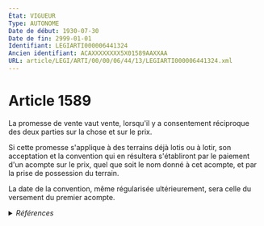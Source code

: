 ```yaml
---
État: VIGUEUR
Type: AUTONOME
Date de début: 1930-07-30
Date de fin: 2999-01-01
Identifiant: LEGIARTI000006441324
Ancien identifiant: ACAXXXXXXXX5X01589AAXXAA
URL: article/LEGI/ARTI/00/00/06/44/13/LEGIARTI000006441324.xml
---
```


<h1>Article 1589</h1>

La promesse de vente vaut vente, lorsqu'il y a consentement réciproque des deux
parties sur la chose et sur le prix.<br />

Si cette promesse s'applique à des terrains déjà lotis ou à lotir, son
acceptation et la convention qui en résultera s'établiront par le paiement d'un
acompte sur le prix, quel que soit le nom donné à cet acompte, et par la prise
de possession du terrain.<br />

La date de la convention, même régularisée ultérieurement, sera celle du
versement du premier acompte.


<details>
  <summary><em>Références</em></summary>

  <h2>Articles faisant référence à l'article</h2>
  
  <ul>
    <li>
      <a href="https://legal.tricoteuses.fr//redirection/LEGIARTI000046171864?vers=git&vers=legifrance">Décret n° 2022-780 du 4 mai 2022 relatif à l'audit énergétique mentionné à l'article L. 126-28-1 du code de la construction et de l'habitation - article 3 AUTONOME VIGUEUR, en vigueur depuis le 2022-08-12</a> CITATION source
    </li>
    <li>
      <a href="https://legal.tricoteuses.fr//redirection/LEGIARTI000046170485?vers=git&vers=legifrance">Arrêté du 4 mai 2022 définissant pour la France métropolitaine le contenu de l'audit énergétique réglementaire prévu par l'article L. 126-28-1 du code de la construction et de l'habitation - article 5 AUTONOME MODIFIE, en vigueur du 2022-08-12 au 2024-04-01</a> CITATION source
    </li>
    <li>
      <a href="https://legal.tricoteuses.fr//redirection/LEGIARTI000032716037?vers=git&vers=legifrance">Code rural et de la pêche maritime - article R461-15 AUTONOME VIGUEUR, en vigueur depuis le 2016-07-01</a> CITATION source
    </li>
    <li>
      <a href="https://legal.tricoteuses.fr//redirection/LEGIARTI000006583894?vers=git&vers=legifrance">Code rural (nouveau) - article L412-8 AUTONOME MODIFIE, en vigueur du 1982-12-01 au 1988-12-31</a> CITATION source
    </li>
    <li>
      <a href="https://legal.tricoteuses.fr//redirection/LEGIARTI000020063713?vers=git&vers=legifrance">Décret n° 2008-1484 du 22 décembre 2008 relatif aux actes de gestion du patrimoine des personnes placées en curatelle ou en tutelle, et pris en application des articles 452, 496 et 502 du code civil - article Annexe 1 AUTONOME MODIFIE, en vigueur du 2009-01-01 au 2009-12-27</a> CITATION source
    </li>
    <li>
      <a href="https://legal.tricoteuses.fr//redirection/LEGIARTI000006583895?vers=git&vers=legifrance">Code rural (nouveau) - article L412-8 AUTONOME VIGUEUR, en vigueur depuis le 1988-12-31</a> CITATION source
    </li>
    <li>
      <a href="https://legal.tricoteuses.fr//redirection/LEGIARTI000045753701?vers=git&vers=legifrance">Décret n° 2022-780 du 4 mai 2022 relatif à l'audit énergétique mentionné à l'article L. 126-28-1 du code de la construction et de l'habitation - article 3 AUTONOME MODIFIE, en vigueur du 2022-05-06 au 2022-08-12</a> CITATION source
    </li>
    <li>
      <a href="https://legal.tricoteuses.fr//redirection/LEGIARTI000006592180?vers=git&vers=legifrance">Code rural (nouveau) - article R462-12 AUTONOME ABROGE, en vigueur du 1982-12-01 au 2016-07-01</a> CITATION source
    </li>
    <li>
      <a href="https://legal.tricoteuses.fr//redirection/LEGIARTI000021538239?vers=git&vers=legifrance">Décret n° 2008-1484 du 22 décembre 2008 relatif aux actes de gestion du patrimoine des personnes placées en curatelle ou en tutelle, et pris en application des articles 452, 496 et 502 du code civil - article Annexe 1 AUTONOME MODIFIE, en vigueur du 2009-12-27 au 2015-12-17</a> CITATION source
    </li>
    <li>
      <a href="https://legal.tricoteuses.fr//redirection/LEGIARTI000044929395?vers=git&vers=legifrance">Décret n° 2008-1484 du 22 décembre 2008 relatif aux actes de gestion du patrimoine des personnes placées en curatelle ou en tutelle, et pris en application des articles 452, 496 et 502 du code civil - article Annexe 1 AUTONOME VIGUEUR, en vigueur depuis le 2022-01-01</a> CITATION source
    </li>
    <li>
      <a href="https://legal.tricoteuses.fr//redirection/LEGIARTI000032678850?vers=git&vers=legifrance">Décret n° 2016-781 du 10 juin 2016 recodifiant les dispositions relatives à l'outre-mer du code rural et de la pêche maritime (partie réglementaire) - article 5 ENTIEREMENT_MODIF</a> CITATION source
    </li>
    <li>
      <a href="https://legal.tricoteuses.fr//redirection/LEGIARTI000006592164?vers=git&vers=legifrance">Code rural (nouveau) - article R461-11 AUTONOME MODIFIE, en vigueur du 1982-12-01 au 2016-07-01</a> CITATION source
    </li>
    <li>
      <a href="https://legal.tricoteuses.fr//redirection/LEGIARTI000031631443?vers=git&vers=legifrance">Décret n° 2008-1484 du 22 décembre 2008 relatif aux actes de gestion du patrimoine des personnes placées en curatelle ou en tutelle, et pris en application des articles 452, 496 et 502 du code civil - article Annexe 1 AUTONOME MODIFIE, en vigueur du 2015-12-17 au 2022-01-01</a> CITATION source
    </li>
    <li>
      <a href="https://legal.tricoteuses.fr//redirection/LEGIARTI000028428529?vers=git&vers=legifrance">LOI n° 2013-1279 du 29 décembre 2013 de finances rectificative pour 2013 - article 36 PARTIELLEMENT_MODIF VIGUEUR, en vigueur depuis le 2013-12-31</a> CITATION source
    </li>
  </ul>
  
  <h2>Références faites par l'article</h2>
  
  <ul>
    <li>
      2008-12-22 CITATION cible <a href="https://legal.tricoteuses.fr//redirection/LEGIARTI000044929395?vers=git&vers=legifrance">Décret n° 2008-1484 du 22 décembre 2008 relatif aux actes de gestion du patrimoine des personnes placées en curatelle ou en tutelle, et pris en application des articles 452, 496 et 502 du code civil - article Annexe 1 AUTONOME VIGUEUR, en vigueur depuis le 2022-01-01</a>
    </li>
    <li>
      2013-12-29 CITATION cible <a href="https://legal.tricoteuses.fr//redirection/LEGIARTI000028428529?vers=git&vers=legifrance">LOI n° 2013-1279 du 29 décembre 2013 de finances rectificative pour 2013 - article 36 PARTIELLEMENT_MODIF VIGUEUR, en vigueur depuis le 2013-12-31</a>
    </li>
    <li>
      2022-05-04 CITATION cible <a href="https://legal.tricoteuses.fr//redirection/LEGIARTI000046170485?vers=git&vers=legifrance">Arrêté du 4 mai 2022 définissant pour la France métropolitaine le contenu de l'audit énergétique réglementaire prévu par l'article L. 126-28-1 du code de la construction et de l'habitation - article 5 AUTONOME MODIFIE, en vigueur du 2022-08-12 au 2024-04-01</a>
    </li>
    <li>
      2022-05-04 CITATION cible <a href="https://legal.tricoteuses.fr//redirection/LEGIARTI000046171864?vers=git&vers=legifrance">Décret n° 2022-780 du 4 mai 2022 relatif à l'audit énergétique mentionné à l'article L. 126-28-1 du code de la construction et de l'habitation - article 3 AUTONOME VIGUEUR, en vigueur depuis le 2022-08-12</a>
    </li>
    <li>
      2999-01-01 CITATION cible <a href="https://legal.tricoteuses.fr//redirection/LEGIARTI000006583895?vers=git&vers=legifrance">Code rural (nouveau) - article L412-8 AUTONOME VIGUEUR, en vigueur depuis le 1988-12-31</a>
    </li>
    <li>
      2999-01-01 CITATION cible <a href="https://legal.tricoteuses.fr//redirection/LEGIARTI000006592164?vers=git&vers=legifrance">Code rural (nouveau) - article R461-11 AUTONOME MODIFIE, en vigueur du 1982-12-01 au 2016-07-01</a>
    </li>
    <li>
      2999-01-01 CITATION cible <a href="https://legal.tricoteuses.fr//redirection/LEGIARTI000032716037?vers=git&vers=legifrance">Code rural et de la pêche maritime - article R461-15 AUTONOME VIGUEUR, en vigueur depuis le 2016-07-01</a>
    </li>
    <li>
      2999-01-01 CITATION cible <a href="https://legal.tricoteuses.fr//redirection/LEGIARTI000006592180?vers=git&vers=legifrance">Code rural (nouveau) - article R462-12 AUTONOME ABROGE, en vigueur du 1982-12-01 au 2016-07-01</a>
    </li>
    <li>
      CODIFICATION source Loi 1804-03-06
    </li>
    <li>
      CREATION source Loi 1804-03-06 promulguée le 16 mars 1804
    </li>
  </ul>
</details>
